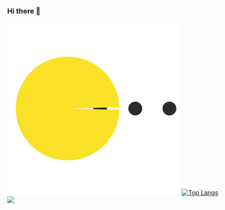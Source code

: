 ### Hi there 👋

<!--
**qiuye2015/qiuye2015** is a ✨ _special_ ✨ repository because its `README.md` (this file) appears on your GitHub profile.

Here are some ideas to get you started:

- 🔭 I’m currently working on ...
- 🌱 I’m currently learning ...
- 👯 I’m looking to collaborate on ...
- 🤔 I’m looking for help with ...
- 💬 Ask me about ...
- 📫 How to reach me: ...
- 😄 Pronouns: ...
- ⚡ Fun fact: ...
![Anurag's GitHub stats](https://github-readme-stats.vercel.app/api?username=qiuye2015&show_icons=true&theme=dracula&hide=stars,commits,prs,issues,contribs)
[![Top Langs](https://github-readme-stats.vercel.app/api/top-langs/?username=qiuye2015&langs_count=8)](https://github.com/anuraghazra/github-readme-stats)
-->

![Pacman](https://raw.githubusercontent.com/pexcn/pexcn/master/pacman.svg)
[![Top Langs](https://github-readme-stats.vercel.app/api/top-langs/?username=qiuye2015&layout=compact)](https://github.com/anuraghazra/github-readme-stats)
![]( https://steins-gate-visitor-count.greenhandatsjtu.repl.co/{这里可以加入GitHub名字，也可以是其他的字符串})
